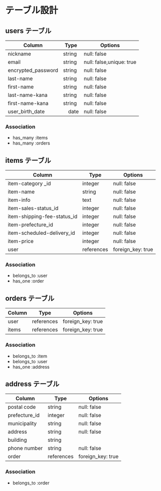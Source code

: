 
# テーブル設計

## users テーブル

| Column             | Type   | Options     |
| ------------------ | ------ | ----------- |
| nickname           | string | null: false |
| email              | string | null: false,unique: true |
| encrypted_password | string | null: false |
| last-name          | string | null: false |
| first-name         | string | null: false |
| last-name-kana     | string | null: false |
| first-name-kana    | string | null: false |
| user_birth_date    |　date | null: false |

### Association

- has_many :items
- has_many :orders




## items テーブル

| Column                   | Type     | Options     |
| ------------------------ | -------- | ----------- |
| item-category  _id          | integer  | null: false |
| item-name                   | string   | null: false |
| item-info                   | text     | null: false |
| item-sales-status_id        | integer  | null: false |
| item-shipping-fee-status_id | integer  | null: false |
| item-prefecture_id          | integer  | null: false |
| item-scheduled-delivery_id  | integer  | null: false |
| item-price                  | integer  | null: false |
| user                        |references| foreign_key: true |

### Association

- belongs_to :user
- has_one :order

## orders テーブル

| Column    | Type       | Options           |
| --------- | ---------- | ------------------|
| user      | references | foreign_key: true |
| items     | references | foreign_key: true |

### Association

- belongs_to :item
- belongs_to :user
- has_one :address

## address テーブル

| Column          | Type     | Options     |
| --------------- | -------- | ----------- |
| postal code     | string   | null: false |
| prefecture_id      | integer  | null: false |
| municipality    | string   | null: false |
| address         | string   | null: false |
| building        | string   |
| phone number    | string   | null: false |
| order           |references| foreign_key: true |

### Association

- belongs_to :order